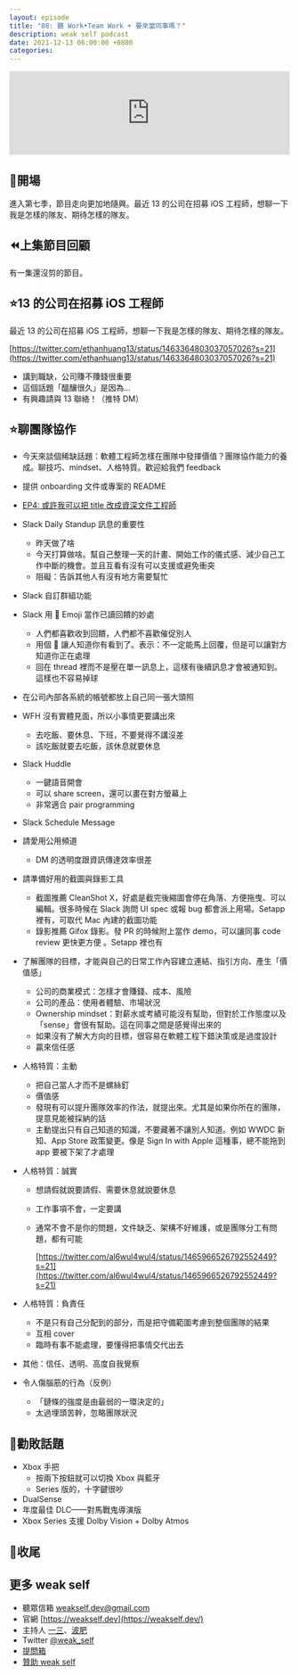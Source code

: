 ```yaml
---
layout: episode
title: "88: 聽 Work•Team Work + 要來當同事嗎？"
description: weak self podcast
date: 2021-12-13 06:00:00 +0800
categories:
---
```


<iframe src="https://www.listennotes.com/podcasts/weak-self/88-聽-workteam-work-要來當同事嗎-tCIG0aT98UZ/embed/" width="100%" style="width: 1px; min-width: 100%;" loading="lazy" frameborder="0" scrolling="no"></iframe>

## 👋開場

進入第七季，節目走向更加地隨興。最近 13 的公司在招募 iOS 工程師，想聊一下我是怎樣的隊友、期待怎樣的隊友。

## ⏪上集節目回顧

有一集還沒剪的節目。

## ⭐️13 的公司在招募 iOS 工程師

最近 13 的公司在招募 iOS 工程師，想聊一下我是怎樣的隊友、期待怎樣的隊友。

[https://twitter.com/ethanhuang13/status/1463364803037057026?s=21](https://twitter.com/ethanhuang13/status/1463364803037057026?s=21)

- 講到職缺，公司賺不賺錢很重要
- 這個話題「醞釀很久」是因為...
- 有興趣請與 13 聯絡！（推特 DM）

## ⭐️聊團隊協作

- 今天來談個稀缺話題：軟體工程師怎樣在團隊中發揮價值？團隊協作能力的養成。聊技巧、mindset、人格特質。歡迎給我們 feedback
- 提供 onboarding 文件或專案的 README
- [EP4: 或許我可以把 title 改成資深文件工程師](https://weakself.dev/episodes/4)
- Slack Daily Standup 訊息的重要性
    - 昨天做了啥
    - 今天打算做啥。幫自己整理一天的計畫、開始工作的儀式感、減少自己工作中斷的機會。並且互看有沒有可以支援或避免衝突
    - 阻礙：告訴其他人有沒有地方需要幫忙
- Slack 自訂群組功能
- Slack 用 👀 Emoji 當作已讀回饋的妙處
    - 人們都喜歡收到回饋，人們都不喜歡催促別人
    - 用個 👀 讓人知道你有看到了。表示：不一定能馬上回覆，但是可以讓對方知道你正在處理
    - 回在 thread 裡而不是壓在單一訊息上，這樣有後續訊息才會被通知到。這樣也不容易掉球
- 在公司內部各系統的帳號都放上自己同一張大頭照
- WFH 沒有實體見面，所以小事情更要講出來
    - 去吃飯、要休息、下班，不要覺得不講沒差
    - 該吃飯就要去吃飯，該休息就要休息
- Slack Huddle
    - 一鍵語音開會
    - 可以 share screen，還可以畫在對方螢幕上
    - 非常適合 pair programming
- Slack Schedule Message
- 請愛用公用頻道
    - DM 的透明度跟資訊傳達效率很差
- 請準備好用的截圖與錄影工具
    - 截圖推薦 CleanShot X，好處是截完後縮圖會停在角落、方便拖曳、可以編輯。很多時候在 Slack 詢問 UI spec 或報 bug 都會派上用場。Setapp 裡有，可取代 Mac 內建的截圖功能
    - 錄影推薦 Gifox 錄影。發 PR 的時候附上當作 demo，可以讓同事 code review 更快更方便 。Setapp 裡也有
- 了解團隊的目標，才能與自己的日常工作內容建立連結、指引方向、產生「價值感」
    - 公司的商業模式：怎樣才會賺錢、成本、風險
    - 公司的產品：使用者體驗、市場狀況
    - Ownership mindset：對薪水或考績可能沒有幫助，但對於工作態度以及「sense」會很有幫助。這在同事之間是感覺得出來的
    - 如果沒有了解大方向的目標，很容易在軟體工程下錯決策或是過度設計
    - 贏來信任感
- 人格特質：主動
    - 把自己當人才而不是螺絲釘
    - 價值感
    - 發現有可以提升團隊效率的作法，就提出來。尤其是如果你所在的團隊，提意見能被採納的話
    - 主動提出只有自己知道的知識，不要藏著不讓別人知道。例如 WWDC 新知、App Store 政策變更。像是 Sign In with Apple 這種事，總不能拖到 app 要被下架了才處理
- 人格特質：誠實
    - 想請假就說要請假、需要休息就說要休息
    - 工作事項不會，一定要講
    - 通常不會不是你的問題，文件缺乏、架構不好維護，或是團隊分工有問題，都有可能
        
        [https://twitter.com/al6wul4wul4/status/1465966526792552449?s=21](https://twitter.com/al6wul4wul4/status/1465966526792552449?s=21)
        
- 人格特質：負責任
    - 不是只有自己分配到的部分，而是把守備範圍考慮到整個團隊的結果
    - 互相 cover
    - 臨時有事不能處理，要懂得把事情交代出去
- 其他：信任、透明、高度自我覺察
- 令人傷腦筋的行為（反例）
    - 「鏈條的強度是由最弱的一環決定的」
    - 太過埋頭苦幹，忽略團隊狀況

## 💸勸敗話題

- Xbox 手把
    - 按兩下按鈕就可以切換 Xbox 與藍牙
    - Series 版的，十字鍵很吵
- DualSense
- 年度最佳 DLC——對馬戰鬼導演版
- Xbox Series 支援 Dolby Vision + Dolby Atmos

## 👋收尾

## 更多 weak self

- 聽眾信箱 [weakself.dev@gmail.com](mailto:weakself.dev@gmail.com)
- 官網 [https://weakself.dev](https://weakself.dev/)
- 主持人 [一三](https://twitter.com/ethanhuang13)、[波肥](https://twitter.com/PofatTseng)
- Twitter [@weak_self](https://twitter.com/weak_self)
- [提問箱](https://peing.net/zh-TW/weak_self)
- [贊助 weak self](https://weakself.dev/#donation)